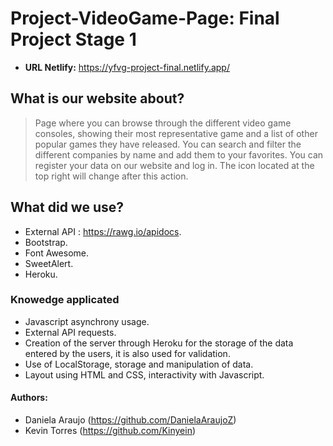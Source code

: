 # Project-VideoGame-Page: Final Project Stage 1
+ **URL Netlify:** https://yfvg-project-final.netlify.app/
## What is our website about?
> Page where you can browse through the different video game consoles, showing their most representative game and a list of other popular games they have released. 
> You can search and filter the different companies by name and add them to your favorites.
> You can register your data on our website and log in. The icon located at the top right will change after this action.
## What did we use?
* External API : https://rawg.io/apidocs.
* Bootstrap.
* Font Awesome.
* SweetAlert.
* Heroku.
### Knowedge applicated
+ Javascript asynchrony usage.
+ External API requests.
+ Creation of the server through Heroku for the storage of the data entered by the users, it is also used for validation.
+ Use of LocalStorage, storage and manipulation of data.
+ Layout using HTML and CSS, interactivity with Javascript.
#### Authors:
+ Daniela Araujo (https://github.com/DanielaAraujoZ)
+ Kevin Torres (https://github.com/Kinyein)
